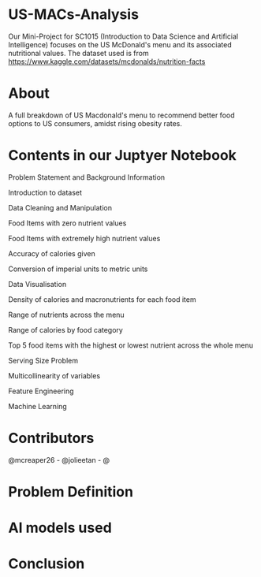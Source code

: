 # US-MACs-Analysis
Our Mini-Project for SC1015 (Introduction to Data Science and Artificial Intelligence) focuses on the US McDonald's menu and its associated nutritional values. The dataset used is from https://www.kaggle.com/datasets/mcdonalds/nutrition-facts

# About

A full breakdown of US Macdonald's menu to recommend better food options to US consumers, amidst rising obesity rates.

# Contents in our Juptyer Notebook
Problem Statement and Background Information

Introduction to dataset

Data Cleaning and Manipulation

Food Items with zero nutrient values

Food Items with extremely high nutrient values

Accuracy of calories given

Conversion of imperial units to metric units

Data Visualisation

Density of calories and macronutrients for each food item

Range of nutrients across the menu

Range of calories by food category

Top 5 food items with the highest or lowest nutrient across the whole menu

Serving Size Problem

Multicollinearity of variables

Feature Engineering

Machine Learning

# Contributors
@mcreaper26 - 
@jolieetan - 
@


# Problem Definition

# AI models used

# Conclusion
